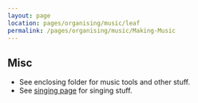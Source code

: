 ```yaml
---
layout: page
location: pages/organising/music/leaf
permalink: /pages/organising/music/Making-Music
---
```


## Misc

- See enclosing folder for music tools and other stuff.
- See [singing page](/pages/organising/music/Clare-Singing) for singing stuff.